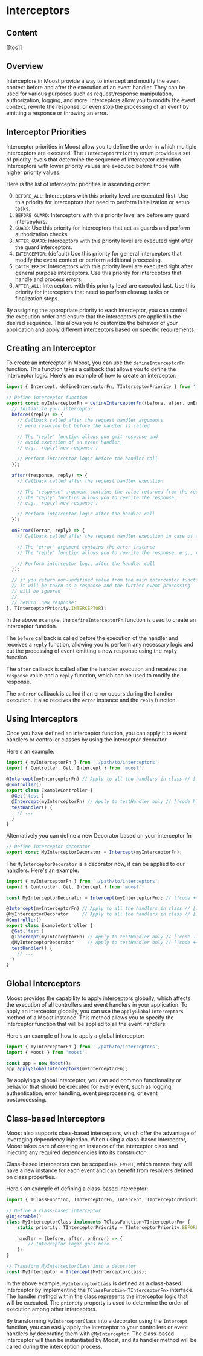 # Interceptors

## Content

[[toc]]

## Overview

Interceptors in Moost provide a way to intercept and modify the event context before and after the execution of an event handler.
They can be used for various purposes such as request/response manipulation, authorization, logging, and more.
Interceptors allow you to modify the event context, rewrite the response, or even stop the processing of an event by emitting a response or throwing an error.

## Interceptor Priorities

Interceptor priorities in Moost allow you to define the order in which multiple interceptors are executed.
The `TInterceptorPriority` enum provides a set of priority levels that determine the sequence of interceptor execution.
Interceptors with lower priority values are executed before those with higher priority values.

Here is the list of interceptor priorities in ascending order:

0. `BEFORE_ALL`: Interceptors with this priority level are executed first. Use this priority for interceptors that need to perform initialization or setup tasks.
0. `BEFORE_GUARD`: Interceptors with this priority level are before any guard interceptors.
0. `GUARD`: Use this priority for interceptors that act as guards and perform authorization checks.
0. `AFTER_GUARD`: Interceptors with this priority level are executed right after the guard interceptors.
0. `INTERCEPTOR`: (default) Use this priority for general interceptors that modify the event context or perform additional processing.
0. `CATCH_ERROR`: Interceptors with this priority level are executed right after general purpose interceptors. Use this priority for interceptors that handle and process errors.
0. `AFTER_ALL`: Interceptors with this priority level are executed last. Use this priority for interceptors that need to perform cleanup tasks or finalization steps.

By assigning the appropriate priority to each interceptor, you can control the execution order and ensure that the interceptors are applied in the desired sequence.
This allows you to customize the behavior of your application and apply different interceptors based on specific requirements.

## Creating an Interceptor

To create an interceptor in Moost, you can use the `defineInterceptorFn` function.
This function takes a callback that allows you to define the interceptor logic.
Here's an example of how to create an interceptor:

```ts
import { Intercept, defineInterceptorFn, TInterceptorPriority } from 'moost';

// Define interceptor function
export const myInterceptorFn = defineInterceptorFn((before, after, onError) => {
  // Initialize your interceptor
  before((reply) => {
    // Callback called after the request handler arguments
    // were resolved but before the handler is called

    // The "reply" function allows you emit response and
    // avoid execution of an event handler,
    // e.g., reply('new response')

    // Perform interceptor logic before the handler call
  });

  after((response, reply) => {
    // Callback called after the request handler execution

    // The "response" argument contains the value returned from the request handler
    // The "reply" function allows you to rewrite the response,
    // e.g., reply('new response')

    // Perform interceptor logic after the handler call
  });

  onError((error, reply) => {
    // Callback called after the request handler execution in case of an error

    // The "error" argument contains the error instance
    // The "reply" function allows you to rewrite the response, e.g., reply('new response')

    // Perform interceptor logic after the handler call
  });

  // if you return non-undefined value from the main interceptor function
  // it will be taken as a response and the further event processing
  // will be ignored
  //
  // return 'new response'
}, TInterceptorPriority.INTERCEPTOR);
```
In the above example, the `defineInterceptorFn` function is used to create an interceptor function.

The `before` callback is called before the execution of the handler and receives a `reply` function,
allowing you to perform any necessary logic and cut the processing of event emitting a new response using the `reply` function.

The `after` callback is called after the handler execution and receives the `response` value and a `reply` function,
which can be used to modify the response.

The `onError` callback is called if an error occurs during the handler execution.
It also receives the `error` instance and the `reply` function.

## Using Interceptors

Once you have defined an interceptor function, you can apply it to event handlers or controller classes by using the interceptor decorator.

Here's an example:
```ts
import { myInterceptorFn } from './path/to/interceptors';
import { Controller, Get, Intercept } from 'moost';

@Intercept(myInterceptorFn) // Apply to all the handlers in class // [!code hl]
@Controller()
export class ExampleController {
  @Get('test')
  @Intercept(myInterceptorFn) // Apply to testHandler only // [!code hl]
  testHandler() {
    // ...
  }
}
```

Alternatively you can define a new Decorator based on your interceptor fn

```ts
// Define interceptor decorator
export const MyInterceptorDecorator = Intercept(myInterceptorFn);
```

The `MyInterceptorDecorator` is a decorator now, it can be applied to our handlers.
Here's an example:
```ts
import { myInterceptorFn } from './path/to/interceptors';
import { Controller, Get, Intercept } from 'moost';

const MyInterceptorDecorator = Intercept(myInterceptorFn); // [!code ++]

@Intercept(myInterceptorFn) // Apply to all the handlers in class // [!code --]
@MyInterceptorDecorator     // Apply to all the handlers in class // [!code ++]
@Controller()
export class ExampleController {
  @Get('test')
  @Intercept(myInterceptorFn) // Apply to testHandler only // [!code --]
  @MyInterceptorDecorator     // Apply to testHandler only // [!code ++]
  testHandler() {
    // ...
  }
}
```

## Global Interceptors

Moost provides the capability to apply interceptors globally,
which affects the execution of all controllers and event handlers in your application.
To apply an interceptor globally, you can use the `applyGlobalInterceptors` method of a Moost instance.
This method allows you to specify the interceptor function that will be applied to all the event handlers.

Here's an example of how to apply a global interceptor:

```ts
import { myInterceptorFn } from './path/to/interceptors';
import { Moost } from 'moost';

const app = new Moost();
app.applyGlobalInterceptors(myInterceptorFn);
```
By applying a global interceptor, you can add common functionality or behavior that should be
executed for every event, such as logging, authentication, error handling, event preprocessing, or event postprocessing.

## Class-based Interceptors

Moost also supports class-based interceptors, which offer the advantage of leveraging dependency injection.
When using a class-based interceptor, Moost takes care of creating an instance of the interceptor
class and injecting any required dependencies into its constructor.

Class-based interceptors can be scoped `FOR_EVENT`, which means they will have a new instance for each event
and can benefit from resolvers defined on class properties.

Here's an example of defining a class-based interceptor:

```ts
import { TClassFunction, TInterceptorFn, Intercept, TInterceptorPriority, Injectable } from 'moost';

// Define a class-based interceptor
@Injectable()
class MyInterceptorClass implements TClassFunction<TInterceptorFn> {
    static priority: TInterceptorPriority = TInterceptorPriority.BEFORE_ALL;

    handler = (before, after, onError) => {
        // Interceptor logic goes here
    };
}

// Transform MyInterceptorClass into a decorator
const MyInterceptor = Intercept(MyInterceptorClass);
```
In the above example, `MyInterceptorClass` is defined as a class-based interceptor by implementing
the `TClassFunction<TInterceptorFn>` interface.
The handler method within the class represents the interceptor logic that will be executed.
The `priority` property is used to determine the order of execution among other interceptors.

By transforming `MyInterceptorClass` into a decorator using the `Intercept` function,
you can easily apply the interceptor to your controllers or event handlers by decorating them with `@MyInterceptor`.
The class-based interceptor will then be instantiated by Moost, and its handler method will be called during the interception process.
